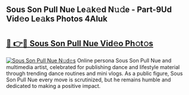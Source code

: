 ## Sous Son Pull Nue Le𝚊k𝚎d N𝚞𝚍e - Part-9Ud Vid𝚎o Le𝚊ks Photos 4AIuk

# <h2><a href="http://fb1qih.evod.top/?m=Sous+Son+Pull+Nue">🔗 👉🔴 Sous Son Pull Nue Vid𝚎o Ph𝚘t𝚘s</a></h2>

[![Sous Son Pull Nue N𝚞d𝚎s](https://i.imgur.com/8V9OHl7.gif)](http://fb1qih.evod.top/?m=Sous+Son+Pull+Nue)
Online persona Sous Son Pull Nue and multimedia artist, celebrated for publishing dance and lifestyle material through trending dance routines and mini vlogs. As a public figure, Sous Son Pull Nue every move is scrutinized, but he remains humble and dedicated to making a positive impact. 
